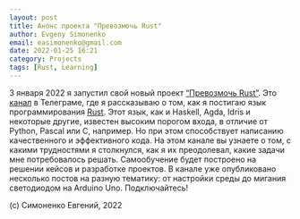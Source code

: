 ```yaml
---
layout: post
title: Анонс проекта "Превозмочь Rust"
author: Evgeny Simonenko
email: easimonenko@gmail.com
date: 2022-01-25 16:21
category: Projects
tags: [Rust, Learning]
---
```


3 января 2022 я запустил свой новый проект [“Превозмочь Rust”](/projects/overcome_rust/).
Это [канал](https://t.me/overcome_rust) в Телеграме, где я рассказываю о том,
как я постигаю язык программирования [Rust](https://www.rust-lang.org).
Этот язык, как и Haskell, Agda, Idris и некоторые другие, известен высоким порогом входа,
в отличие от Python, Pascal или C, например. Но при этом способствует написанию
качественного и эффективного кода. На этом канале вы узнаете о том,
с какими трудностями я столкнулся, как я их преодолевал, какие задачи мне потребовалось решать.
Самообучение будет построено на решении кейсов и разработке проектов.
В канале уже опубликовано несколько постов на разную тематику:
от настройки среды до мигания светодиодом на Arduino Uno. Подключайтесь!

<!-- end-of-lead -->

(c) Симоненко Евгений, 2022
